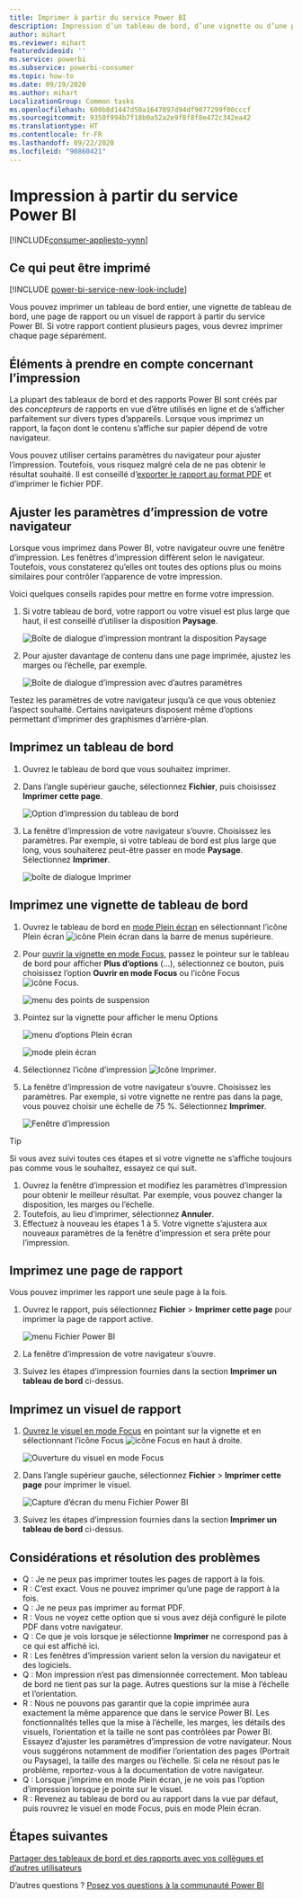 ```yaml
---
title: Imprimer à partir du service Power BI
description: Impression d’un tableau de bord, d’une vignette ou d’une page de rapport à partir du service Power BI.
author: mihart
ms.reviewer: mihart
featuredvideoid: ''
ms.service: powerbi
ms.subservice: powerbi-consumer
ms.topic: how-to
ms.date: 09/19/2020
ms.author: mihart
LocalizationGroup: Common tasks
ms.openlocfilehash: 600b8d1447d50a1647097d94df9077299f00cccf
ms.sourcegitcommit: 9350f994b7f18b0a52a2e9f8f8f8e472c342ea42
ms.translationtype: HT
ms.contentlocale: fr-FR
ms.lasthandoff: 09/22/2020
ms.locfileid: "90860421"
---
```

# <a name="printing-from-the-power-bi-service"></a>Impression à partir du service Power BI

[!INCLUDE[consumer-appliesto-yynn](../includes/consumer-appliesto-yynn.md)]
## <a name="what-can-be-printed"></a>Ce qui peut être imprimé
[!INCLUDE [power-bi-service-new-look-include](../includes/power-bi-service-new-look-include.md)]

Vous pouvez imprimer un tableau de bord entier, une vignette de tableau de bord, une page de rapport ou un visuel de rapport à partir du service Power BI. Si votre rapport contient plusieurs pages, vous devrez imprimer chaque page séparément. 

## <a name="printing-considerations"></a>Éléments à prendre en compte concernant l’impression

La plupart des tableaux de bord et des rapports Power BI sont créés par des *concepteurs* de rapports en vue d’être utilisés en ligne et de s’afficher parfaitement sur divers types d’appareils. Lorsque vous imprimez un rapport, la façon dont le contenu s’affiche sur papier dépend de votre navigateur. 

Vous pouvez utiliser certains paramètres du navigateur pour ajuster l’impression. Toutefois, vous risquez malgré cela de ne pas obtenir le résultat souhaité. Il est conseillé d’[exporter le rapport au format PDF](end-user-pdf.md) et d’imprimer le fichier PDF. 

## <a name="adjust-your-browser-print-settings"></a>Ajuster les paramètres d’impression de votre navigateur
Lorsque vous imprimez dans Power BI, votre navigateur ouvre une fenêtre d’impression. Les fenêtres d’impression diffèrent selon le navigateur. Toutefois, vous constaterez qu’elles ont toutes des options plus ou moins similaires pour contrôler l’apparence de votre impression. 

Voici quelques conseils rapides pour mettre en forme votre impression.

   > 
1. Si votre tableau de bord, votre rapport ou votre visuel est plus large que haut, il est conseillé d’utiliser la disposition **Paysage**. 

   ![Boîte de dialogue d’impression montrant la disposition Paysage](./media/end-user-print/power-bi-landscape-layout.png)

2. Pour ajuster davantage de contenu dans une page imprimée, ajustez les marges ou l’échelle, par exemple. 

    ![Boîte de dialogue d’impression avec d’autres paramètres](./media/end-user-print/power-bi-margins.png)

Testez les paramètres de votre navigateur jusqu’à ce que vous obteniez l’aspect souhaité. Certains navigateurs disposent même d’options permettant d’imprimer des graphismes d’arrière-plan. 

## <a name="print-a-dashboard"></a>Imprimez un tableau de bord
1. Ouvrez le tableau de bord que vous souhaitez imprimer.
2. Dans l’angle supérieur gauche, sélectionnez **Fichier**, puis choisissez **Imprimer cette page**.
   
    ![Option d’impression du tableau de bord](./media/end-user-print/power-bi-dashboard-print-options.png)

3. La fenêtre d’impression de votre navigateur s’ouvre. Choisissez les paramètres. Par exemple, si votre tableau de bord est plus large que long, vous souhaiterez peut-être passer en mode **Paysage**. Sélectionnez **Imprimer**.
   
    ![boîte de dialogue Imprimer](./media/end-user-print/power-bi-print-dash.png)

## <a name="print-a-dashboard-tile"></a>Imprimez une vignette de tableau de bord
1. Ouvrez le tableau de bord en [mode Plein écran](end-user-focus.md) en sélectionnant l’icône Plein écran ![icône Plein écran](./media/end-user-print/power-bi-full-screen.png) dans la barre de menus supérieure.

3. Pour [ouvrir la vignette en mode Focus](end-user-focus.md), passez le pointeur sur le tableau de bord pour afficher **Plus d’options** (...), sélectionnez ce bouton, puis choisissez l’option **Ouvrir en mode Focus** ou l’icône Focus ![icône Focus](./media/end-user-print/power-bi-focus-icon.png).
   
    ![menu des points de suspension](./media/end-user-print/power-bi-focus-tile.png)

4. Pointez sur la vignette pour afficher le menu Options
   
    ![menu d’options Plein écran](./media/end-user-print/power-bi-menu-option.png)

    ![mode plein écran](./media/end-user-print/power-bi-focus.png)

4. Sélectionnez l’icône d’impression ![Icône Imprimer](./media/end-user-print/print-icon.png).     

5. La fenêtre d’impression de votre navigateur s’ouvre. Choisissez les paramètres. Par exemple, si votre vignette ne rentre pas dans la page, vous pouvez choisir une échelle de 75 %. Sélectionnez **Imprimer**.

    ![Fenêtre d’impression](./media/end-user-print/power-bi-scale.png) 

> [!TIP]
> Si vous avez suivi toutes ces étapes et si votre vignette ne s’affiche toujours pas comme vous le souhaitez, essayez ce qui suit.
> 1. Ouvrez la fenêtre d’impression et modifiez les paramètres d’impression pour obtenir le meilleur résultat. Par exemple, vous pouvez changer la disposition, les marges ou l’échelle. 
> 2. Toutefois, au lieu d’imprimer, sélectionnez **Annuler**. 
> 3. Effectuez à nouveau les étapes 1 à 5. Votre vignette s’ajustera aux nouveaux paramètres de la fenêtre d’impression et sera prête pour l’impression.

## <a name="print-a-report-page"></a>Imprimez une page de rapport
Vous pouvez imprimer les rapport une seule page à la fois.

1. Ouvrez le rapport, puis sélectionnez **Fichier** > **Imprimer cette page** pour imprimer la page de rapport active.
   
    ![menu Fichier Power BI](./media/end-user-print/power-bi-print-report.png)
2. La fenêtre d’impression de votre navigateur s’ouvre.

3. Suivez les étapes d’impression fournies dans la section **Imprimer un tableau de bord** ci-dessus.
   


## <a name="print-a-report-visual"></a>Imprimez un visuel de rapport
1. [Ouvrez le visuel en mode Focus](end-user-focus.md) en pointant sur la vignette et en sélectionnant l’icône Focus ![icône Focus](./media/end-user-print/power-bi-focus-icon.png) en haut à droite.


    ![Ouverture du visuel en mode Focus](./media/end-user-print/power-bi-visual-focus.png)

2. Dans l’angle supérieur gauche, sélectionnez **Fichier** > **Imprimer cette page** pour imprimer le visuel.

    ![Capture d’écran du menu Fichier Power BI](./media/end-user-print/power-bi-visual-print.png)


3. Suivez les étapes d’impression fournies dans la section **Imprimer un tableau de bord** ci-dessus.

## <a name="considerations-and-troubleshooting"></a>Considérations et résolution des problèmes

* Q : Je ne peux pas imprimer toutes les pages de rapport à la fois.    
* R : C’est exact. Vous ne pouvez imprimer qu’une page de rapport à la fois.
* Q : Je ne peux pas imprimer au format PDF.    
* R : Vous ne voyez cette option que si vous avez déjà configuré le pilote PDF dans votre navigateur.    
* Q : Ce que je vois lorsque je sélectionne **Imprimer** ne correspond pas à ce qui est affiché ici.    
* R : Les fenêtres d’impression varient selon la version du navigateur et des logiciels.
* Q : Mon impression n’est pas dimensionnée correctement.  Mon tableau de bord ne tient pas sur la page. Autres questions sur la mise à l’échelle et l’orientation.    
* R : Nous ne pouvons pas garantir que la copie imprimée aura exactement la même apparence que dans le service Power BI. Les fonctionnalités telles que la mise à l’échelle, les marges, les détails des visuels, l’orientation et la taille ne sont pas contrôlées par Power BI. Essayez d’ajuster les paramètres d’impression de votre navigateur. Nous vous suggérons notamment de modifier l’orientation des pages (Portrait ou Paysage), la taille des marges ou l’échelle. Si cela ne résout pas le problème, reportez-vous à la documentation de votre navigateur.      
* Q : Lorsque j’imprime en mode Plein écran, je ne vois pas l’option d’impression lorsque je pointe sur le visuel.   
* R : Revenez au tableau de bord ou au rapport dans la vue par défaut, puis rouvrez le visuel en mode Focus, puis en mode Plein écran. 

## <a name="next-steps"></a>Étapes suivantes
[Partager des tableaux de bord et des rapports avec vos collègues et d’autres utilisateurs](../collaborate-share/service-share-dashboards.md)

D’autres questions ? [Posez vos questions à la communauté Power BI](https://community.powerbi.com/)
